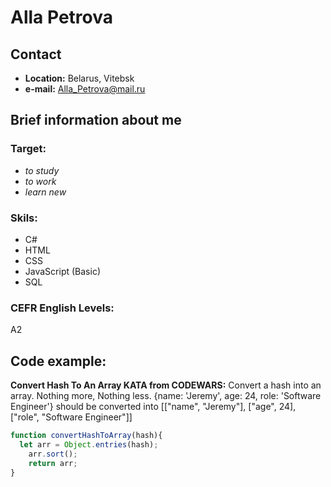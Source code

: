 # Alla Petrova
## Contact 
- **Location:** Belarus, Vitebsk 
- **e-mail:** Alla_Petrova@mail.ru
## Brief information about me
### Target:
- *to study*
- *to work*
- *learn new*
### Skils:
- C#
- HTML
- CSS
- JavaScript (Basic)
- SQL
### CEFR English Levels:
A2
## Code example:
**Convert Hash To An Array KATA from CODEWARS:** Convert a hash into an array. Nothing more, Nothing less. 
{name: 'Jeremy', age: 24, role: 'Software Engineer'}
should be converted into [["name", "Jeremy"], ["age", 24], ["role", "Software Engineer"]]
```javascript
function convertHashToArray(hash){
  let arr = Object.entries(hash);
    arr.sort();
    return arr;
}
```
